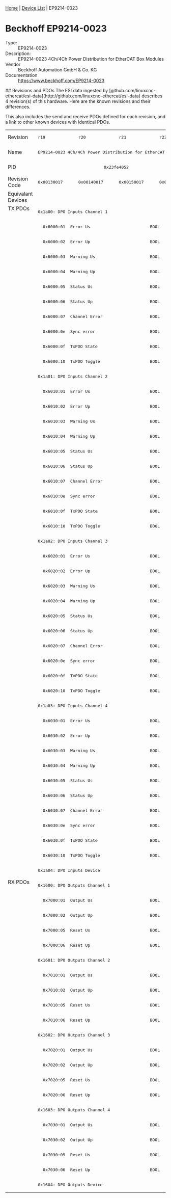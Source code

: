 <div class="nav"><a href="/esi-data">Home</a> | <a href="/esi-data/devices">Device List</a> | EP9214-0023</div>

#  Beckhoff EP9214-0023

<dl>
  <dt>Type:</dt><dd>EP9214-0023</dd>
  <dt>Description:</dt><dd>EP9214-0023 4Ch/4Ch Power Distribution for EtherCAT Box Modules</dd>
  <dt>Vendor</dt><dd>Beckhoff Automation GmbH & Co. KG</dd>
  <dt>Documentation</dt><dd><a href="https://www.beckhoff.com/EP9214-0023">https://www.beckhoff.com/EP9214-0023</a></dd>
</dl>
## Revisions and PDOs
The ESI data ingested by [github.com/linuxcnc-ethercat/esi-data](http://github.com/linuxcnc-ethercat/esi-data) describes 4 revision(s) of this hardware.  Here are the known revisions and their differences.

This also includes the send and receive PDOs defined for each revision, and a link to other known devices with identical PDOs.

<table>
<tr >
<td class="first">Revision</td>
<td ><pre>r19</pre></td>
<td ><pre>r20</pre></td>
<td ><pre>r21</pre></td>
<td ><pre>r22</pre></td>
</tr>
<tr >
<td class="first">Name</td>
<td  colspan=4 align="center"><pre>EP9214-0023 4Ch/4Ch Power Distribution for EtherCAT Box Modules</pre></td>
</tr>
<tr >
<td class="first">PID</td>
<td  colspan=4 align="center"><pre>0x23fe4052</pre></td>
</tr>
<tr >
<td class="first">Revision Code</td>
<td ><pre>0x00130017</pre></td>
<td ><pre>0x00140017</pre></td>
<td ><pre>0x00150017</pre></td>
<td ><pre>0x00160017</pre></td>
</tr>
<tr >
<td class="first">Equivalant Devices</td>
<td  colspan=4 align="center"></td>
</tr>
<tr class="txpdo pdosection">
<td class="first" rowspan=45 valign=top>TX PDOs</td>
<td colspan=4 align="left"><pre>0x1a00: DPO Inputs Channel 1</pre></td>
<td></td>
</tr>
<tr class="txpdo">
<td  colspan=4 align="left"><pre>  0x6000:01  Error Us                        BOOL</pre></td>
</tr>
<tr class="txpdo">
<td  colspan=4 align="left"><pre>  0x6000:02  Error Up                        BOOL</pre></td>
</tr>
<tr class="txpdo">
<td  colspan=4 align="left"><pre>  0x6000:03  Warning Us                      BOOL</pre></td>
</tr>
<tr class="txpdo">
<td  colspan=4 align="left"><pre>  0x6000:04  Warning Up                      BOOL</pre></td>
</tr>
<tr class="txpdo">
<td  colspan=4 align="left"><pre>  0x6000:05  Status Us                       BOOL</pre></td>
</tr>
<tr class="txpdo">
<td  colspan=4 align="left"><pre>  0x6000:06  Status Up                       BOOL</pre></td>
</tr>
<tr class="txpdo">
<td  colspan=4 align="left"><pre>  0x6000:07  Channel Error                   BOOL</pre></td>
</tr>
<tr class="txpdo">
<td  colspan=4 align="left"><pre>  0x6000:0e  Sync error                      BOOL</pre></td>
</tr>
<tr class="txpdo">
<td  colspan=4 align="left"><pre>  0x6000:0f  TxPDO State                     BOOL</pre></td>
</tr>
<tr class="txpdo">
<td  colspan=4 align="left"><pre>  0x6000:10  TxPDO Toggle                    BOOL</pre></td>
</tr>
<tr class="txpdo pdosection">
<td  colspan=4 align="left"><pre>0x1a01: DPO Inputs Channel 2</pre></td>
</tr>
<tr class="txpdo">
<td  colspan=4 align="left"><pre>  0x6010:01  Error Us                        BOOL</pre></td>
</tr>
<tr class="txpdo">
<td  colspan=4 align="left"><pre>  0x6010:02  Error Up                        BOOL</pre></td>
</tr>
<tr class="txpdo">
<td  colspan=4 align="left"><pre>  0x6010:03  Warning Us                      BOOL</pre></td>
</tr>
<tr class="txpdo">
<td  colspan=4 align="left"><pre>  0x6010:04  Warning Up                      BOOL</pre></td>
</tr>
<tr class="txpdo">
<td  colspan=4 align="left"><pre>  0x6010:05  Status Us                       BOOL</pre></td>
</tr>
<tr class="txpdo">
<td  colspan=4 align="left"><pre>  0x6010:06  Status Up                       BOOL</pre></td>
</tr>
<tr class="txpdo">
<td  colspan=4 align="left"><pre>  0x6010:07  Channel Error                   BOOL</pre></td>
</tr>
<tr class="txpdo">
<td  colspan=4 align="left"><pre>  0x6010:0e  Sync error                      BOOL</pre></td>
</tr>
<tr class="txpdo">
<td  colspan=4 align="left"><pre>  0x6010:0f  TxPDO State                     BOOL</pre></td>
</tr>
<tr class="txpdo">
<td  colspan=4 align="left"><pre>  0x6010:10  TxPDO Toggle                    BOOL</pre></td>
</tr>
<tr class="txpdo pdosection">
<td  colspan=4 align="left"><pre>0x1a02: DPO Inputs Channel 3</pre></td>
</tr>
<tr class="txpdo">
<td  colspan=4 align="left"><pre>  0x6020:01  Error Us                        BOOL</pre></td>
</tr>
<tr class="txpdo">
<td  colspan=4 align="left"><pre>  0x6020:02  Error Up                        BOOL</pre></td>
</tr>
<tr class="txpdo">
<td  colspan=4 align="left"><pre>  0x6020:03  Warning Us                      BOOL</pre></td>
</tr>
<tr class="txpdo">
<td  colspan=4 align="left"><pre>  0x6020:04  Warning Up                      BOOL</pre></td>
</tr>
<tr class="txpdo">
<td  colspan=4 align="left"><pre>  0x6020:05  Status Us                       BOOL</pre></td>
</tr>
<tr class="txpdo">
<td  colspan=4 align="left"><pre>  0x6020:06  Status Up                       BOOL</pre></td>
</tr>
<tr class="txpdo">
<td  colspan=4 align="left"><pre>  0x6020:07  Channel Error                   BOOL</pre></td>
</tr>
<tr class="txpdo">
<td  colspan=4 align="left"><pre>  0x6020:0e  Sync error                      BOOL</pre></td>
</tr>
<tr class="txpdo">
<td  colspan=4 align="left"><pre>  0x6020:0f  TxPDO State                     BOOL</pre></td>
</tr>
<tr class="txpdo">
<td  colspan=4 align="left"><pre>  0x6020:10  TxPDO Toggle                    BOOL</pre></td>
</tr>
<tr class="txpdo pdosection">
<td  colspan=4 align="left"><pre>0x1a03: DPO Inputs Channel 4</pre></td>
</tr>
<tr class="txpdo">
<td  colspan=4 align="left"><pre>  0x6030:01  Error Us                        BOOL</pre></td>
</tr>
<tr class="txpdo">
<td  colspan=4 align="left"><pre>  0x6030:02  Error Up                        BOOL</pre></td>
</tr>
<tr class="txpdo">
<td  colspan=4 align="left"><pre>  0x6030:03  Warning Us                      BOOL</pre></td>
</tr>
<tr class="txpdo">
<td  colspan=4 align="left"><pre>  0x6030:04  Warning Up                      BOOL</pre></td>
</tr>
<tr class="txpdo">
<td  colspan=4 align="left"><pre>  0x6030:05  Status Us                       BOOL</pre></td>
</tr>
<tr class="txpdo">
<td  colspan=4 align="left"><pre>  0x6030:06  Status Up                       BOOL</pre></td>
</tr>
<tr class="txpdo">
<td  colspan=4 align="left"><pre>  0x6030:07  Channel Error                   BOOL</pre></td>
</tr>
<tr class="txpdo">
<td  colspan=4 align="left"><pre>  0x6030:0e  Sync error                      BOOL</pre></td>
</tr>
<tr class="txpdo">
<td  colspan=4 align="left"><pre>  0x6030:0f  TxPDO State                     BOOL</pre></td>
</tr>
<tr class="txpdo">
<td  colspan=4 align="left"><pre>  0x6030:10  TxPDO Toggle                    BOOL</pre></td>
</tr>
<tr class="txpdo pdosection">
<td  colspan=4 align="left"><pre>0x1a04: DPO Inputs Device</pre></td>
</tr>
<tr class="rxpdo pdosection">
<td class="first" rowspan=21 valign=top>RX PDOs</td>
<td colspan=4 align="left"><pre>0x1600: DPO Outputs Channel 1</pre></td>
<td></td>
</tr>
<tr class="rxpdo">
<td  colspan=4 align="left"><pre>  0x7000:01  Output Us                       BOOL</pre></td>
</tr>
<tr class="rxpdo">
<td  colspan=4 align="left"><pre>  0x7000:02  Output Up                       BOOL</pre></td>
</tr>
<tr class="rxpdo">
<td  colspan=4 align="left"><pre>  0x7000:05  Reset Us                        BOOL</pre></td>
</tr>
<tr class="rxpdo">
<td  colspan=4 align="left"><pre>  0x7000:06  Reset Up                        BOOL</pre></td>
</tr>
<tr class="rxpdo pdosection">
<td  colspan=4 align="left"><pre>0x1601: DPO Outputs Channel 2</pre></td>
</tr>
<tr class="rxpdo">
<td  colspan=4 align="left"><pre>  0x7010:01  Output Us                       BOOL</pre></td>
</tr>
<tr class="rxpdo">
<td  colspan=4 align="left"><pre>  0x7010:02  Output Up                       BOOL</pre></td>
</tr>
<tr class="rxpdo">
<td  colspan=4 align="left"><pre>  0x7010:05  Reset Us                        BOOL</pre></td>
</tr>
<tr class="rxpdo">
<td  colspan=4 align="left"><pre>  0x7010:06  Reset Up                        BOOL</pre></td>
</tr>
<tr class="rxpdo pdosection">
<td  colspan=4 align="left"><pre>0x1602: DPO Outputs Channel 3</pre></td>
</tr>
<tr class="rxpdo">
<td  colspan=4 align="left"><pre>  0x7020:01  Output Us                       BOOL</pre></td>
</tr>
<tr class="rxpdo">
<td  colspan=4 align="left"><pre>  0x7020:02  Output Up                       BOOL</pre></td>
</tr>
<tr class="rxpdo">
<td  colspan=4 align="left"><pre>  0x7020:05  Reset Us                        BOOL</pre></td>
</tr>
<tr class="rxpdo">
<td  colspan=4 align="left"><pre>  0x7020:06  Reset Up                        BOOL</pre></td>
</tr>
<tr class="rxpdo pdosection">
<td  colspan=4 align="left"><pre>0x1603: DPO Outputs Channel 4</pre></td>
</tr>
<tr class="rxpdo">
<td  colspan=4 align="left"><pre>  0x7030:01  Output Us                       BOOL</pre></td>
</tr>
<tr class="rxpdo">
<td  colspan=4 align="left"><pre>  0x7030:02  Output Up                       BOOL</pre></td>
</tr>
<tr class="rxpdo">
<td  colspan=4 align="left"><pre>  0x7030:05  Reset Us                        BOOL</pre></td>
</tr>
<tr class="rxpdo">
<td  colspan=4 align="left"><pre>  0x7030:06  Reset Up                        BOOL</pre></td>
</tr>
<tr class="rxpdo pdosection">
<td  colspan=4 align="left"><pre>0x1604: DPO Outputs Device</pre></td>
</tr>
</table>
